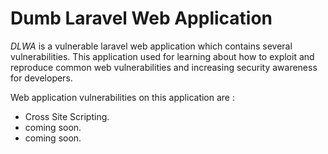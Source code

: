 # Dumb Laravel Web Application

_DLWA_ is a vulnerable laravel web application which contains several vulnerabilities. This application used for learning about how to exploit and reproduce common web vulnerabilities and increasing security awareness for developers. 


Web application vulnerabilities on this application are :
* Cross Site Scripting.
* coming soon.
* coming soon.